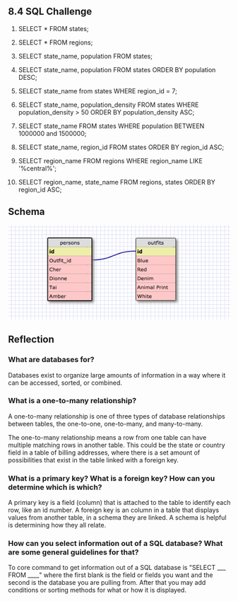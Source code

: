 ## 8.4 SQL Challenge

1. SELECT * FROM states;

2. SELECT * FROM regions;

3. SELECT state_name, population FROM states;

4. SELECT state_name, population FROM states ORDER BY population DESC;

5. SELECT state_name from states WHERE region_id = 7;

6. SELECT state_name, population_density FROM states WHERE population_density > 50 ORDER BY population_density ASC;

7. SELECT state_name FROM states WHERE population BETWEEN 1000000 and 1500000;

8. SELECT state_name, region_id FROM states ORDER BY region_id ASC;

9. SELECT region_name FROM regions WHERE region_name LIKE '%central%';

10. SELECT region_name, state_name FROM regions, states ORDER BY region_id ASC;

## Schema
[![Clueless Schema with Foreign Key](clueless_schema.png)](clueless_schema.png)

## Reflection
### What are databases for?
Databases exist to organize large amounts of information in a way where it can be accessed, sorted, or combined.

### What is a one-to-many relationship?
A one-to-many relationship is one of three types of database relationships between tables, the one-to-one, one-to-many, and many-to-many. 

The one-to-many relationship means a row from one table can have multiple matching rows in another table. This could be the state or country field in a table of billing addresses, where there is a set amount of possibilities that exist in the table linked with a foreign key.

### What is a primary key? What is a foreign key? How can you determine which is which?
A primary key is a field (column) that is attached to the table to identify each row, like an id number. A foreign key is an column in a table that displays values from another table, in a schema they are linked. A schema is helpful is determining how they all relate. 

### How can you select information out of a SQL database? What are some general guidelines for that?
To core command to get information out of a SQL database is "SELECT ___ FROM ____" where the first blank is the field or fields you want and the second is the database you are pulling from. After that you may add conditions or sorting methods for what or how it is displayed. 



